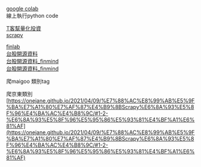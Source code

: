 [google colab](https://colab.research.google.com/notebooks/intro.ipynb)<br/>
線上執行python code

[T客幫量化投資](https://ithelp.ithome.com.tw/users/20103419/ironman)<br/>
[scrapy](https://scrapy-cookbook.readthedocs.io/zh_CN/latest/index.html)<br/>

[finlab](https://ai.finlab.tw/database)<br/>
[台股開源資料](https://www.ptt.cc/bbs/Stock/M.1569151152.A.BBF.html)<br />
[台股開源資料_finmind](https://github.com/linsamtw/FinMind)<br />
[台股開源資料_finmind](https://github.com/FinMind/FinMind/)<br />

爬maigoo 類別tag
<br/>

爬京東類別
<br/>
[https://onejane.github.io/2021/04/09/%E7%88%AC%E8%99%AB%E5%9F%BA%E7%A1%80%E7%AF%87%E4%B9%8BScrapy%E6%8A%93%E5%8F%96%E4%BA%AC%E4%B8%9C/#1-2-%E6%8A%93%E5%8F%96%E5%95%86%E5%93%81%E4%BF%A1%E6%81%AF](https://onejane.github.io/2021/04/09/%E7%88%AC%E8%99%AB%E5%9F%BA%E7%A1%80%E7%AF%87%E4%B9%8BScrapy%E6%8A%93%E5%8F%96%E4%BA%AC%E4%B8%9C/#1-2-%E6%8A%93%E5%8F%96%E5%95%86%E5%93%81%E4%BF%A1%E6%81%AF)<br/>
